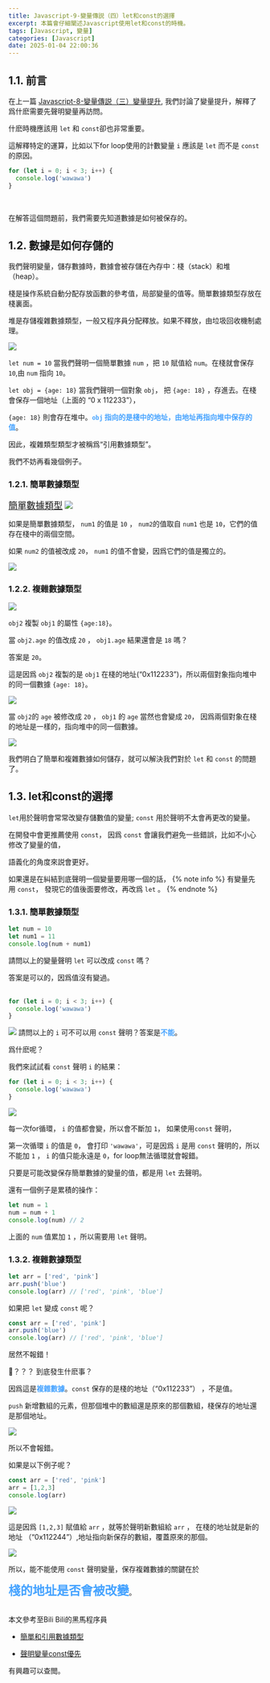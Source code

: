 ```yaml
---
title: Javascript-9-變量傳説（四）let和const的選擇
excerpt: 本篇會仔細闡述Javascript使用let和const的時機。
tags: [Javascript, 變量] 
categories: [Javascript]
date: 2025-01-04 22:00:36
---
```


## 1.1. 前言
在上一篇 [Javascript-8-變量傳説（三）變量提升](https://wooiseong.vercel.app/2025/01/04/JS-8-Hoisting/), 我們討論了變量提升，解釋了爲什麽需要先聲明變量再訪問。

什麽時機應該用 `let` 和 `const`卻也非常重要。

這解釋特定的運算，比如以下for loop使用的計數變量 `i` 應該是 `let` 而不是 `const` 的原因。

```javascript
for (let i = 0; i < 3; i++) {
  console.log('wawawa')
}
```
<br>

在解答這個問題前，我們需要先知道數據是如何被保存的。


## 1.2. 數據是如何存儲的
我們聲明變量，儲存數據時，數據會被存儲在內存中：棧（stack）和堆（heap）。

棧是操作系統自動分配存放函數的參考值，局部變量的值等。簡單數據類型存放在棧裏面。

堆是存儲複雜數據類型，一般又程序員分配釋放。如果不釋放，由垃圾回收機制處理。

![](/img/JS/JS-9-1.png)  

`let num = 10`
當我們聲明一個簡單數據 `num` ，把 `10` 賦值給 `num`。在棧就會保存 `10`,由 `num` 指向 `10`。
<br>

`let obj = {age: 18}`
當我們聲明一個對象 `obj`， 把 `{age: 18}` ，存進去。在棧會保存一個地址（上面的 “0 x 112233”）， 

`{age: 18}` 則會存在堆中。<font color="#46A3FF">**`obj` 指向的是棧中的地址，由地址再指向堆中保存的值**</font>。

因此，複雜類型類型才被稱爲“引用數據類型”。
<br>

我們不妨再看幾個例子。


### 1.2.1. 簡單數據類型
<font size="4"><u>簡單數據類型</u></font>
![](/img/JS/JS-9-2.png) 

如果是簡單數據類型， `num1` 的值是 `10` ， `num2`的值取自 `num1` 也是 `10`，它們的值存在棧中的兩個空間。

如果 `num2` 的值被改成 `20`， `num1` 的值不會變，因爲它們的值是獨立的。

![](/img/JS/JS-9-3.png) 
<br>

### 1.2.2. 複雜數據類型
![](/img/JS/JS-9-4.png) 

`obj2` 複製 `obj1` 的屬性 `{age:18}`。

當 `obj2.age` 的值改成 `20` ， `obj1.age` 結果還會是 `18` 嗎？

答案是 `20`。

這是因爲 `obj2` 複製的是 `obj1` 在棧的地址(“0x112233”)，所以兩個對象指向堆中的同一個數據 `{age: 18}`。

![](/img/JS/JS-9-5.png) 

當 `obj2`的 `age` 被修改成 `20` ， `obj1` 的 `age` 當然也會變成 `20`， 因爲兩個對象在棧的地址是一樣的，指向堆中的同一個數據。

![](/img/JS/JS-9-6.png) 

我們明白了簡單和複雜數據如何儲存，就可以解決我們對於 `let` 和 `const` 的問題了。

## 1.3. let和const的選擇
`let`用於聲明會常常改變存儲數值的變量; `const` 用於聲明不太會再更改的變量。

在開發中會更推薦使用 `const`， 因爲 `const` 會讓我們避免一些錯誤，比如不小心修改了變量的值，

語義化的角度來説會更好。
<br>

如果還是在糾結到底聲明一個變量要用哪一個的話，
{% note info %}
有變量先用 `const`， 發現它的值後面要修改，再改爲 `let` 。 
{% endnote %}
<br>

### 1.3.1. 簡單數據類型
```javascript
let num = 10
let num1 = 11
console.log(num + num1)
```
請問以上的變量聲明 `let` 可以改成 `const` 嗎？

答案是可以的，因爲值沒有變過。
<br>
<br>

```javascript
for (let i = 0; i < 3; i++) {
  console.log('wawawa') 
}
```
![](/img/JS/JS-9-7.png) 
請問以上的 `i` 可不可以用 `const` 聲明？答案是<font color="#46A3FF">**不能**</font>。

爲什麽呢？

我們來試試看 `const` 聲明 `i` 的結果：
```javascript
for (let i = 0; i < 3; i++) {
  console.log('wawawa') 
}
```
![](/img/JS/JS-9-8.png) 

每一次for循環， `i` 的值都會變，所以會不斷加 `1`， 如果使用`const` 聲明，

第一次循環 `i` 的值是 `0`， 會打印 `'wawawa'`，可是因爲 `i` 是用 `const` 聲明的，所以不能加 `1` ， `i` 的值只能永遠是 `0`，for loop無法循環就會報錯。

只要是可能改變保存簡單數據的變量的值，都是用 `let` 去聲明。
<br>

還有一個例子是累積的操作：
```javascript
let num = 1
num = num + 1
console.log(num) // 2
```
上面的 `num` 值累加 `1` ，所以需要用 `let` 聲明。
<br>

### 1.3.2. 複雜數據類型
```javascript
let arr = ['red', 'pink']
arr.push('blue')
console.log(arr) // ['red', 'pink', 'blue']
```

如果把 `let` 變成 `const` 呢？
```javascript
const arr = ['red', 'pink']
arr.push('blue')
console.log(arr) // ['red', 'pink', 'blue']
```
居然不報錯！

🤣？？？ 到底發生什麽事？

因爲這是<font color="#46A3FF">**複雜數據**</font>。`const` 保存的是棧的地址（“0x112233”） ，不是值。

`push` 新增數組的元素，但那個堆中的數組還是原來的那個數組，棧保存的地址還是那個地址。

![](/img/JS/JS-9-9.png) 

所以不會報錯。

如果是以下例子呢？

```javascript
const arr = ['red', 'pink']
arr = [1,2,3]
console.log(arr)
```
![](/img/JS/JS-9-10.png) 

這是因爲 `[1,2,3]` 賦值給 `arr` ，就等於聲明新數組給 `arr` ， 在棧的地址就是新的地址 （“0x112244”）,地址指向新保存的數組，覆蓋原來的那個。

![](/img/JS/JS-9-11.png)

所以，能不能使用 `const` 聲明變量，保存複雜數據的關鍵在於

<font size="5" color="#46A3FF">**棧的地址是否會被改變**</font>。
<br>
<br>

本文參考至Bili Bili的黑馬程序員
- [簡單和引用數據類型](https://www.bilibili.com/video/BV1Y84y1L7Nn/?spm_id_from=333.788.videopod.episodes&vd_source=84db9197eb55b6426c6715a8061d95ef&p=77)

- [聲明變量const優先](https://www.bilibili.com/video/BV1Y84y1L7Nn/?spm_id_from=333.788.videopod.episodes&vd_source=84db9197eb55b6426c6715a8061d95ef&p=79)

有興趣可以查閲。